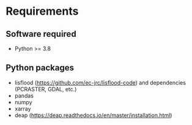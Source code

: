 # Requirements

## Software required

- Python >= 3.8

## Python packages

- lisflood (https://github.com/ec-jrc/lisflood-code) and dependencies (PCRASTER, GDAL, etc.)
- pandas
- numpy
- xarray
- deap (https://deap.readthedocs.io/en/master/installation.html)
